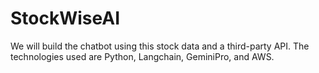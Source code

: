 # StockWiseAI
We will build the chatbot using this stock data and a third-party API. The technologies used are Python, Langchain, GeminiPro, and AWS.
